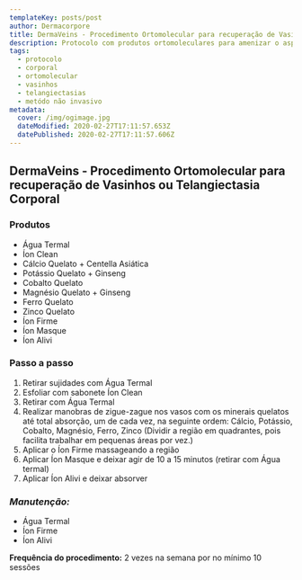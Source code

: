 ```yaml
---
templateKey: posts/post
author: Dermacorpore
title: DermaVeins - Procedimento Ortomolecular para recuperação de Vasinhos ou Telangiectasia Corporal
description: Protocolo com produtos ortomoleculares para amenizar o aspecto dos vasinhos e melhorar a circulação. Método não invasivo.
tags:
  - protocolo
  - corporal
  - ortomolecular
  - vasinhos
  - telangiectasias
  - metódo não invasivo
metadata:
  cover: /img/ogimage.jpg
  dateModified: 2020-02-27T17:11:57.653Z
  datePublished: 2020-02-27T17:11:57.606Z
---
```


## **DermaVeins - Procedimento Ortomolecular para recuperação de Vasinhos ou Telangiectasia Corporal**

### **Produtos**

- Água Termal
- Íon Clean
- Cálcio Quelato + Centella Asiática
- Potássio Quelato + Ginseng
- Cobalto Quelato
- Magnésio Quelato + Ginseng
- Ferro Quelato
- Zinco Quelato
- Íon Firme
- Íon Masque
- Íon Alivi

### **Passo a passo**

1. Retirar sujidades com Água Termal
2. Esfoliar com sabonete Íon Clean
3. Retirar com Água Termal
4. Realizar manobras de zigue-zague nos vasos com os minerais quelatos até total absorção, um de cada vez, na seguinte ordem: Cálcio, Potássio, Cobalto, Magnésio, Ferro, Zinco (Dividir a região em quadrantes, pois facilita trabalhar em pequenas áreas por vez.)
5. Aplicar o Íon Firme massageando a região
6. Aplicar Íon Masque e deixar agir de 10 a 15 minutos (retirar com Água termal)
7. Aplicar Íon Alivi e deixar absorver

### *Manutenção:*

- Água Termal
- Íon Firme
- Íon Alivi

**Frequência do procedimento:** 2 vezes na semana por no mínimo 10 sessões

